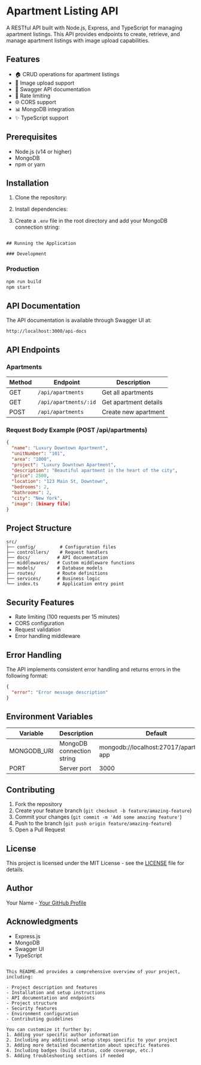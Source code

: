 # Apartment Listing API

A RESTful API built with Node.js, Express, and TypeScript for managing apartment listings. This API provides endpoints to create, retrieve, and manage apartment listings with image upload capabilities.

## Features

- 🏠 CRUD operations for apartment listings
- 📁 Image upload support
- 📝 Swagger API documentation
- 🔐 Rate limiting
- 🌐 CORS support
- 📊 MongoDB integration
- ✨ TypeScript support

## Prerequisites

- Node.js (v14 or higher)
- MongoDB
- npm or yarn

## Installation

1. Clone the repository:

2. Install dependencies:

3. Create a `.env` file in the root directory and add your MongoDB connection string:

```

## Running the Application

### Development

```

### Production

```bash
npm run build
npm start
```

## API Documentation

The API documentation is available through Swagger UI at:

```
http://localhost:3000/api-docs
```

## API Endpoints

### Apartments

| Method | Endpoint              | Description           |
| ------ | --------------------- | --------------------- |
| GET    | `/api/apartments`     | Get all apartments    |
| GET    | `/api/apartments/:id` | Get apartment details |
| POST   | `/api/apartments`     | Create new apartment  |

### Request Body Example (POST /api/apartments)

```json
{
  "name": "Luxury Downtown Apartment",
  "unitNumber": "101",
  "area": "1000",
  "project": "Luxury Downtown Apartment",
  "description": "Beautiful apartment in the heart of the city",
  "price": 2500,
  "location": "123 Main St, Downtown",
  "bedrooms": 2,
  "bathrooms": 2,
  "city": "New York",
  "image": [binary file]
}
```

## Project Structure

```
src/
├── config/         # Configuration files
├── controllers/    # Request handlers
├── docs/          # API documentation
├── middlewares/   # Custom middleware functions
├── models/        # Database models
├── routes/        # Route definitions
├── services/      # Business logic
└── index.ts       # Application entry point
```

## Security Features

- Rate limiting (100 requests per 15 minutes)
- CORS configuration
- Request validation
- Error handling middleware

## Error Handling

The API implements consistent error handling and returns errors in the following format:

```json
{
  "error": "Error message description"
}
```

## Environment Variables

| Variable    | Description               | Default                                 |
| ----------- | ------------------------- | --------------------------------------- |
| MONGODB_URI | MongoDB connection string | mongodb://localhost:27017/apartment-app |
| PORT        | Server port               | 3000                                    |

## Contributing

1. Fork the repository
2. Create your feature branch (`git checkout -b feature/amazing-feature`)
3. Commit your changes (`git commit -m 'Add some amazing feature'`)
4. Push to the branch (`git push origin feature/amazing-feature`)
5. Open a Pull Request

## License

This project is licensed under the MIT License - see the [LICENSE](LICENSE) file for details.

## Author

Your Name - [Your GitHub Profile](https://github.com/yourusername)

## Acknowledgments

- Express.js
- MongoDB
- Swagger UI
- TypeScript

```

This README.md provides a comprehensive overview of your project, including:

- Project description and features
- Installation and setup instructions
- API documentation and endpoints
- Project structure
- Security features
- Environment configuration
- Contributing guidelines

You can customize it further by:
1. Adding your specific author information
2. Including any additional setup steps specific to your project
3. Adding more detailed documentation about specific features
4. Including badges (build status, code coverage, etc.)
5. Adding troubleshooting sections if needed
```
